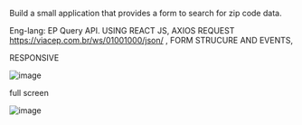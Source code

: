 Build a small application that provides a form to search for zip code data.

Eng-lang: EP Query API. USING REACT JS, AXIOS REQUEST https://viacep.com.br/ws/01001000/json/ , FORM STRUCURE AND EVENTS,

RESPONSIVE

![image](https://github.com/Erickrio/bds07/assets/43687406/90d503d5-33fa-4124-8cb3-e91da7d7a0b2)


full screen

![image](https://github.com/Erickrio/bds07/assets/43687406/c3f2b11b-c820-4715-9a71-44030545a8dd)






